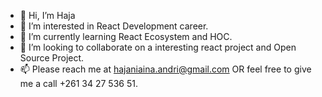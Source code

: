 - 👋 Hi, I’m Haja 
- 👀 I’m interested in React Development career.
- 🌱 I’m currently learning React Ecosystem and HOC.
- 💞️ I’m looking to collaborate on a interesting react project and Open Source Project.
- 📫 Please reach me at hajaniaina.andri@gmail.com OR feel free to give me a call +261 34 27 536 51.

<!---
handri09/handri09 is a ✨ special ✨ repository because its `README.md` (this file) appears on your GitHub profile.
You can click the Preview link to take a look at your changes.
--->
